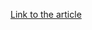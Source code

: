 [Link to the article](https://thehackernews.com/2025/02/cybercriminals-exploit-onerror-event-in.html)
